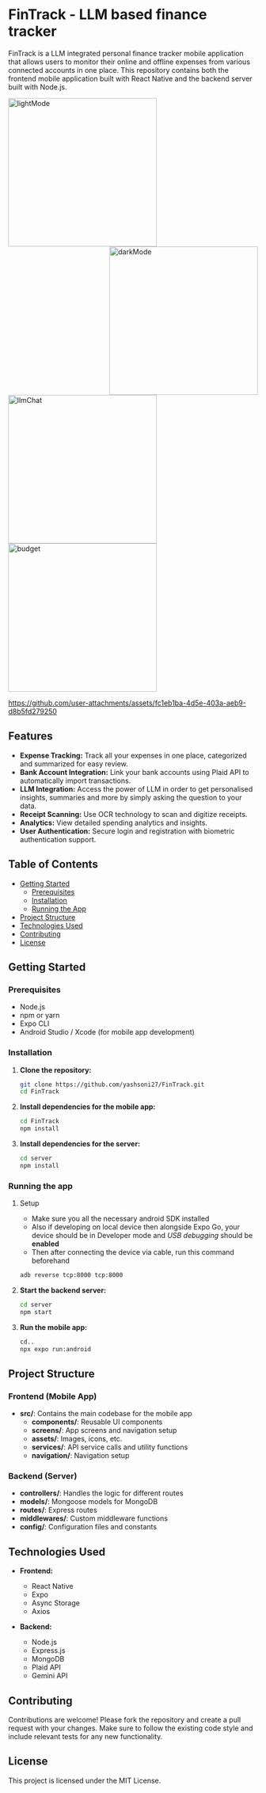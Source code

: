 # FinTrack - LLM based finance tracker

FinTrack is a LLM integrated personal finance tracker mobile application that allows users to monitor their online and offline expenses from various connected accounts in one place. This repository contains both the frontend mobile application built with React Native and the backend server built with Node.js. 

<!-- <img alt="recurring" src="https://github.com/user-attachments/assets/8d6030e3-dd87-4543-a7f5-58fea2b086ef" width=300 > -->
<p>
	<img alt="lightMode" src="https://github.com/user-attachments/assets/05273f49-9227-40f1-b208-0b05c8e04f6e" width=300 style="float:left">
	<img alt="darkMode" src="https://github.com/user-attachments/assets/63b92624-33b7-41fc-9213-e8e8523a2dc2" width=300 style="float:right">
</p>
<p>
	<img alt="llmChat" src="https://github.com/user-attachments/assets/3985ffd3-7e7d-490b-bb02-3f63edbff187" width=300>
	<img alt="budget" src="https://github.com/user-attachments/assets/fec2ba28-a671-48f0-9d50-bd6d0892463f" width=300>
</p>


https://github.com/user-attachments/assets/fc1eb1ba-4d5e-403a-aeb9-d8b5fd279250



## Features

- **Expense Tracking:** Track all your expenses in one place, categorized and summarized for easy review.
- **Bank Account Integration:** Link your bank accounts using Plaid API to automatically import transactions.
- **LLM Integration:** Access the power of LLM in order to get personalised insights, summaries and more by simply asking the question to your data.
- **Receipt Scanning:** Use OCR technology to scan and digitize receipts.
- **Analytics:** View detailed spending analytics and insights.
- **User Authentication:** Secure login and registration with biometric authentication support.

## Table of Contents

- [Getting Started](#getting-started)
  - [Prerequisites](#prerequisites)
  - [Installation](#installation)
  - [Running the App](#running-the-app)
- [Project Structure](#project-structure)
- [Technologies Used](#technologies-used)
- [Contributing](#contributing)
- [License](#license)

## Getting Started

### Prerequisites

- Node.js
- npm or yarn
- Expo CLI
- Android Studio / Xcode (for mobile app development)

### Installation

1. **Clone the repository:**
   ```sh
   git clone https://github.com/yashsoni27/FinTrack.git
   cd FinTrack
   ```

2. **Install dependencies for the mobile app:**
	```sh
	cd FinTrack
	npm install
	```
3. **Install dependencies for the server:**
	```sh
	cd server
	npm install
	```

### Running the app
1. Setup
   - Make sure you all the necessary android SDK installed
   - Also if developing on local device then alongside Expo Go, your device should be in Developer mode and _USB debugging_ should be **enabled**
   - Then after connecting the device via cable, run this command beforehand
   	```sh
	adb reverse tcp:8000 tcp:8000
	```
   
3. **Start the backend server:**
	```sh
	cd server
	npm start
	```
4. **Run the mobile app:**
	```sh
	cd..
	npx expo run:android
	```
## Project Structure

### Frontend (Mobile App)

- **src/**: Contains the main codebase for the mobile app
  - **components/**: Reusable UI components
  - **screens/**: App screens and navigation setup
  - **assets/**: Images, icons, etc.
  - **services/**: API service calls and utility functions
  - **navigation/**: Navigation setup

### Backend (Server)

- **controllers/**: Handles the logic for different routes
- **models/**: Mongoose models for MongoDB
- **routes/**: Express routes
- **middlewares/**: Custom middleware functions
- **config/**: Configuration files and constants


## Technologies Used

- **Frontend:**
  - React Native
  - Expo
  - Async Storage
  - Axios

- **Backend:**
  - Node.js
  - Express.js
  - MongoDB
  - Plaid API
  - Gemini API

## Contributing

Contributions are welcome! Please fork the repository and create a pull request with your changes. Make sure to follow the existing code style and include relevant tests for any new functionality.

## License

This project is licensed under the MIT License.
